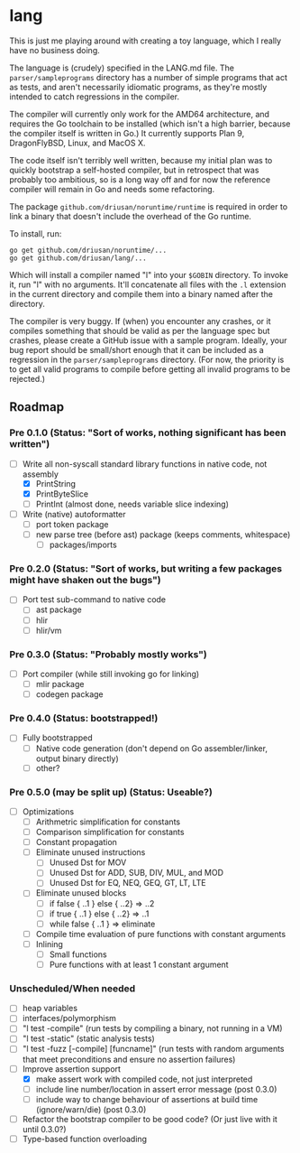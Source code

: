 # lang

This is just me playing around with creating a toy language, which
I really have no business doing.

The language is (crudely) specified in the LANG.md file. The
`parser/sampleprograms` directory has a number of simple programs
that act as tests, and aren't necessarily idiomatic programs, as
they're mostly intended to catch regressions in the compiler.

The compiler will currently only work for the AMD64 architecture,
and requires the Go toolchain to be installed (which isn't a high
barrier, because the compiler itself is written in Go.) It currently
supports Plan 9, DragonFlyBSD, Linux, and MacOS X.

The code itself isn't terribly well written, because my initial
plan was to quickly bootstrap a self-hosted compiler, but in
retrospect that was probably too ambitious, so is a long way off
and for now the reference compiler will remain in Go and needs some
refactoring.

The package `github.com/driusan/noruntime/runtime` is required in
order to link a binary that doesn't include the overhead of the Go
runtime.

To install, run: 

```
go get github.com/driusan/noruntime/... 
go get github.com/driusan/lang/...
```

Which will install a compiler named "l" into your `$GOBIN` directory.
To invoke it, run "l" with no arguments. It'll concatenate all files
with the `.l` extension in the current directory and compile them
into a binary named after the directory.

The compiler is very buggy. If (when) you encounter any crashes,
or it compiles something that should be valid as per the language
spec but crashes, please create a GitHub issue with a sample program.
Ideally, your bug report should be small/short enough that it can
be included as a regression in the `parser/sampleprograms` directory.
(For now, the priority is to get all valid programs to compile
before getting all invalid programs to be rejected.)

## Roadmap

### Pre 0.1.0 (Status: "Sort of works, nothing significant has been written")

- [ ] Write all non-syscall standard library functions in native code, not assembly
	- [x] PrintString
	- [x] PrintByteSlice
	- [ ] PrintInt (almost done, needs variable slice indexing)
- [ ] Write (native) autoformatter
	- [ ] port token package
	- [ ] new parse tree (before ast) package (keeps comments, whitespace)
		- [ ] packages/imports

### Pre 0.2.0 (Status: "Sort of works, but writing a few packages might have shaken out the bugs")

- [ ] Port test sub-command to native code
	- [ ] ast package
	- [ ] hlir
	- [ ] hlir/vm

### Pre 0.3.0 (Status: "Probably mostly works")

- [ ] Port compiler (while still invoking go for linking)
	- [ ] mlir package
	- [ ] codegen package

### Pre 0.4.0 (Status: bootstrapped!)

- [ ] Fully bootstrapped
	- [ ] Native code generation (don't depend on Go assembler/linker, output binary directly)
	- [ ] other?

### Pre 0.5.0 (may be split up) (Status: Useable?)

- [ ] Optimizations 
	- [ ] Arithmetric simplification for constants
	- [ ] Comparison simplification for constants
	- [ ] Constant propagation
	- [ ] Eliminate unused instructions
		- [ ] Unused Dst for MOV
		- [ ] Unused Dst for ADD, SUB, DIV, MUL, and MOD
		- [ ] Unused Dst for EQ, NEQ, GEQ, GT, LT, LTE
	- [ ] Eliminate unused blocks
		- [ ] if false { ..1 } else { ..2} => ..2	 
		- [ ] if true  { ..1 } else { ..2} => ..1
		- [ ] while false { ..1 } => eliminate
	- [ ] Compile time evaluation of pure functions with constant arguments
	- [ ] Inlining
		- [ ] Small functions
		- [ ] Pure functions with at least 1 constant argument

### Unscheduled/When needed

- [ ] heap variables
- [ ] interfaces/polymorphism
- [ ] "l test -compile" (run tests by compiling a binary, not running in a VM)
- [ ] "l test -static" (static analysis tests)
- [ ] "l test -fuzz [-compile] [funcname]" (run tests with random arguments that meet preconditions and ensure no assertion failures)
- [ ] Improve assertion support
	- [x] make assert work with compiled code, not just interpreted
	- [ ] include line number/location in assert error message (post 0.3.0)
	- [ ] include way to change behaviour of assertions at build time (ignore/warn/die) (post 0.3.0)
- [ ] Refactor the bootstrap compiler to be good code? (Or just live with it until 0.3.0?)
- [ ] Type-based function overloading 
